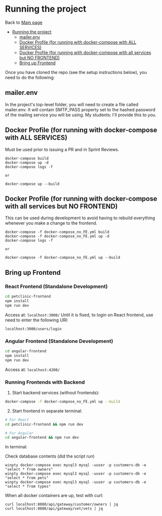 # Running the project

Back to [Main page](../README.md)

<!-- TOC -->
* [Running the project](#running-the-project)
  * [mailer.env](#mailerenv)
  * [Docker Profile (for running with docker-compose with ALL SERVICES)](#docker-profile-for-running-with-docker-compose-with-all-services)
  * [Docker Profile (for running with docker-compose with all services but NO FRONTEND)](#docker-profile-for-running-with-docker-compose-with-all-services-but-no-frontend)
  * [Bring up Frontend](#bring-up-frontend)
<!-- TOC -->

Once you have cloned the repo (see the setup instructions below), you need to do the following:

## mailer.env
In the project's top-level folder, you will need to create a file called mailer.env. It will contain SMTP_PASS property set to the hashed password of the mailing service you will be using.
My students: I'll provide this to you.


## Docker Profile (for running with docker-compose with ALL SERVICES)
Must be used prior to issuing a PR and in Sprint Reviews.
```
docker-compose build
docker-compose up -d
docker-compose logs -f

or

docker-compose up --build
```

## Docker Profile (for running with docker-compose with all services but NO FRONTEND)
This can be used during development to avoid having to rebuild everything whenever you make a change to the frontend.
```
docker-compose -f docker-compose_no_FE.yml build
docker-compose -f docker-compose_no_FE.yml up -d
docker-compose logs -f

or

docker-compose -f docker-compose_no_FE.yml up --build
```
## Bring up Frontend

### React Frontend (Standalone Development)
```bash
cd petclinic-frontend
npm install
npm run dev
```
Access at: `localhost:3000/`
Until it is fixed, to login on React frontend, use need to enter the following URI:
```
localhost:3000/users/login
```

### Angular Frontend (Standalone Development)
```bash
cd angular-frontend
npm install
npm run dev
```
Access at: `localhost:4200/`

### Running Frontends with Backend
1. Start backend services (without frontends):
```bash
docker-compose -f docker-compose_no_FE.yml up --build
```

2. Start frontend in separate terminal:
```bash
# For React
cd petclinic-frontend && npm run dev

# For Angular  
cd angular-frontend && npm run dev
```
In terminal:

Check database contents (did the script run)
```
winpty docker-compose exec mysql3 mysql -uuser -p customers-db -e "select * from owners"
winpty docker-compose exec mysql3 mysql -uuser -p customers-db -e "select * from pets"
winpty docker-compose exec mysql3 mysql -uuser -p customers-db -e "select * from types"
```
When all docker containers are up, test with curl:
```
curl localhost:8080/api/gateway/customer/owners | jq
curl localhost:8080/api/gateway/vet/vets | jq
```
